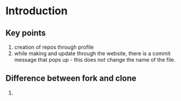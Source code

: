 # Introduction
## Key points
1. creation of repos through profile 
2. while making and update through the website, there is a commit message that pops up - this does not change the name of the file.


## Difference between fork and clone
1.